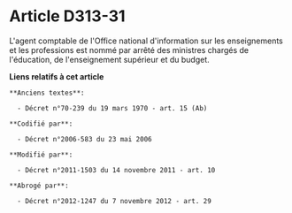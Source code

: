 # Article D313-31

L'agent comptable de l'Office national d'information sur les enseignements et les professions est nommé par arrêté des
ministres chargés de l'éducation, de l'enseignement supérieur et du budget.

**Liens relatifs à cet article**

	**Anciens textes**:

	  - Décret n°70-239 du 19 mars 1970 - art. 15 (Ab)

	**Codifié par**:

	  - Décret n°2006-583 du 23 mai 2006

	**Modifié par**:

	  - Décret n°2011-1503 du 14 novembre 2011 - art. 10

	**Abrogé par**:

	  - Décret n°2012-1247 du 7 novembre 2012 - art. 29
